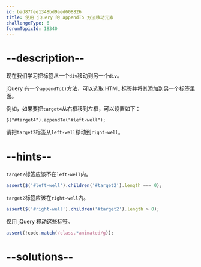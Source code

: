 ```yaml
---
id: bad87fee1348bd9aed608826
title: 使用 jQuery 的 appendTo 方法移动元素
challengeType: 6
forumTopicId: 18340
---
```


# --description--

现在我们学习把标签从一个`div`移动到另一个`div`。

jQuery 有一个`appendTo()`方法，可以选取 HTML 标签并将其添加到另一个标签里面。

例如，如果要把`target4`从右框移到左框，可以设置如下：

`$("#target4").appendTo("#left-well");`

请把`target2`标签从`left-well`移动到`right-well`。

# --hints--

`target2`标签应该不在`left-well`内。

```js
assert($('#left-well').children('#target2').length === 0);
```

`target2`标签应该在`right-well`内。

```js
assert($('#right-well').children('#target2').length > 0);
```

仅用 jQuery 移动这些标签。

```js
assert(!code.match(/class.*animated/g));
```

# --solutions--


